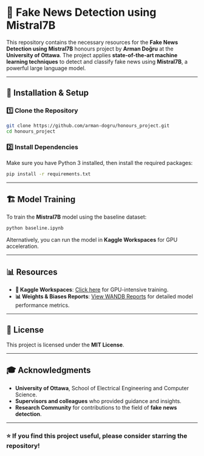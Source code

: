 # 📰 Fake News Detection using Mistral7B

This repository contains the necessary resources for the **Fake News Detection using Mistral7B** honours project by **Arman Doğru** at the **University of Ottawa**. The project applies **state-of-the-art machine learning techniques** to detect and classify fake news using **Mistral7B**, a powerful large language model.

---

## 🔧 Installation & Setup

### **1️⃣ Clone the Repository**
```sh
git clone https://github.com/arman-dogru/honours_project.git
cd honours_project
```

### **2️⃣ Install Dependencies**
Make sure you have Python 3 installed, then install the required packages:
```sh
pip install -r requirements.txt
```

---

## 🏗 Model Training

To train the **Mistral7B** model using the baseline dataset:

```sh
python baseline.ipynb
```

Alternatively, you can run the model in **Kaggle Workspaces** for GPU acceleration.

---

## 📊 Resources

- **🔗 Kaggle Workspaces**: [Click here](https://www.kaggle.com/) for GPU-intensive training.
- **📊 Weights & Biases Reports**: [View WANDB Reports](https://wandb.ai/) for detailed model performance metrics.

---

## 📜 License

This project is licensed under the **MIT License**.

---

## 🎓 Acknowledgments

- **University of Ottawa**, School of Electrical Engineering and Computer Science.
- **Supervisors and colleagues** who provided guidance and insights.
- **Research Community** for contributions to the field of **fake news detection**.

---

### ⭐ **If you find this project useful, please consider starring the repository!**
